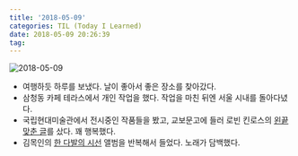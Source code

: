 ```yaml
---
title: '2018-05-09'
categories: TIL (Today I Learned)
date: 2018-05-09 20:26:39
tag:
---
```


![2018-05-09](https://user-images.githubusercontent.com/23162772/39813852-1e588c56-53cd-11e8-8f94-8037069701c9.jpeg)
- 여행하듯 하루를 보냈다. 날이 좋아서 좋은 장소를 찾아갔다. 
- 삼청동 카페 테라스에서 개인 작업을 했다. 작업을 마친 뒤엔 서울 시내를 돌아다녔다.
- 국립현대미술관에서 전시중인 작품들을 봤고, 교보문고에 들러 로빈 킨로스의 [왼끝 맞춘 글](http://www.aladin.co.kr/shop/wproduct.aspx?ItemId=138234410)를 샀다. 꽤 행복했다.
- 김목인의 [한 다발의 시선](https://itunes.apple.com/kr/album/%ED%95%9C-%EB%8B%A4%EB%B0%9C%EC%9D%98-%EC%8B%9C%EC%84%A0-a-bunch-of-eyes-deluxe-edition/718048932) 앨범을 반복해서 들었다. 노래가 담백했다.
